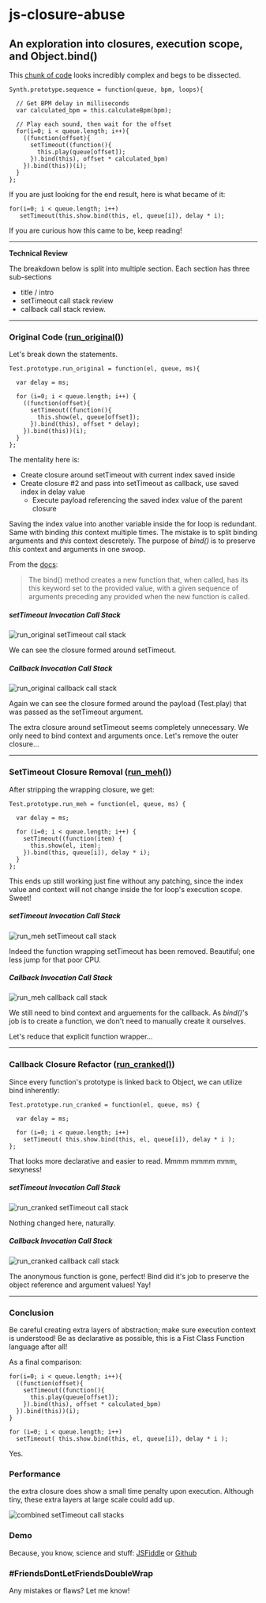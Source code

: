 # js-closure-abuse
## An exploration into closures, execution scope, and Object.bind()

This [chunk of code](https://github.com/garvank/synth-js) looks incredibly complex and begs to be dissected.

```
Synth.prototype.sequence = function(queue, bpm, loops){

  // Get BPM delay in milliseconds
  var calculated_bpm = this.calculateBpm(bpm);

  // Play each sound, then wait for the offset
  for(i=0; i < queue.length; i++){
    ((function(offset){
      setTimeout((function(){
        this.play(queue[offset]);
      }).bind(this), offset * calculated_bpm)
    }).bind(this))(i);
  }
};
```

If you are just looking for the end result, here is what became of it:

```
for(i=0; i < queue.length; i++)
   setTimeout(this.show.bind(this, el, queue[i]), delay * i);
```

If you are curious how this came to be, keep reading!

---

**Technical Review**

The breakdown below is split into multiple section. Each section has three sub-sections
- title / intro
- setTimeout call stack review
- callback call stack review.

---

### Original Code ([run_original()](js/main.js#L37-L48))

Let's break down the statements.

```
Test.prototype.run_original = function(el, queue, ms){

  var delay = ms;    

  for (i=0; i < queue.length; i++) {
    ((function(offset){
      setTimeout((function(){
        this.show(el, queue[offset]);
      }).bind(this), offset * delay);
    }).bind(this))(i);
  }
};
```

The mentality here is:
- Create closure around setTimeout with current index saved inside
- Create closure #2 and pass into setTimeout as callback, use saved index in delay value
  - Execute payload referencing the saved index value of the parent closure

Saving the index value into another variable inside the for loop is redundant. Same with binding *this* context multiple times. The mistake is to split binding arguments and *this* context descretely. The purpose of *bind()* is to preserve *this* context and arguments in one swoop.

From the [docs](https://developer.mozilla.org/en-US/docs/Web/JavaScript/Reference/Global_Objects/Function/bind):

> The bind() method creates a new function that, when called, has its this keyword set to the provided value, with a given sequence of arguments preceding any provided when the new function is called.

##### setTimeout Invocation Call Stack

![run_original setTimeout call stack](img/run_original_setTimeout.jpg)

We can see the closure formed around setTimeout.

##### Callback Invocation Call Stack

![run_original callback call stack](img/run_original_callback.jpg)

Again we can see the closure formed around the payload (Test.play) that was passed as the setTimeout argument.

The extra closure around setTimeout seems completely unnecessary. We only need to bind context and arguments once. Let's remove the outer closure...

---

### SetTimeout Closure Removal ([run_meh()](js/main.js#L52-L61))

After stripping the wrapping closure, we get:

```
Test.prototype.run_meh = function(el, queue, ms) {

  var delay = ms;

  for (i=0; i < queue.length; i++) {
    setTimeout((function(item) {
      this.show(el, item);
    }).bind(this, queue[i]), delay * i);
  }
};
```

This ends up still working just fine without any patching, since the index value and context will not change inside the for loop's execution scope. Sweet!

##### setTimeout Invocation Call Stack

![run_meh setTimeout call stack](img/run_meh_setTimeout.jpg)

Indeed the function wrapping setTimeout has been removed. Beautiful; one less jump for that poor CPU.

##### Callback Invocation Call Stack

![run_meh callback call stack](img/run_meh_callback.jpg)

We still need to bind context and arguements for the callback. As *bind()*'s job is to create a function, we don't need to manually create it ourselves.

Let's reduce that explicit function wrapper...

---

### Callback Closure Refactor ([run_cranked()](js/main.js#L65-L70))

Since every function's prototype is linked back to Object, we can utilize bind inherently:

```
Test.prototype.run_cranked = function(el, queue, ms) {

  var delay = ms;

  for (i=0; i < queue.length; i++)
    setTimeout( this.show.bind(this, el, queue[i]), delay * i );
};
```

That looks more declarative and easier to read. Mmmm mmmm mmm, sexyness! 

##### setTimeout Invocation Call Stack

![run_cranked setTimeout call stack](img/run_cranked_setTimeout.jpg)

Nothing changed here, naturally.

##### Callback Invocation Call Stack

![run_cranked callback call stack](img/run_cranked_callback.jpg)

The anonymous function is gone, perfect! Bind did it's job to preserve the object reference and argument values! Yay!

---

### Conclusion

Be careful creating extra layers of abstraction; make sure execution context is understood! Be as declarative as possible, this is a Fist Class Function language after all!

As a final comparison:

```
for(i=0; i < queue.length; i++){
  ((function(offset){
    setTimeout((function(){
      this.play(queue[offset]);
    }).bind(this), offset * calculated_bpm)
  }).bind(this))(i);
}
```
```
for (i=0; i < queue.length; i++)
  setTimeout( this.show.bind(this, el, queue[i]), delay * i );
```

Yes.

### Performance

the extra closure does show a small time penalty upon execution. Although tiny, these extra layers at large scale could add up.

![combined setTimeout call stacks](img/all_setTimeout.jpg)

### Demo

Because, you know, science and stuff: [JSFiddle](https://jsfiddle.net/ryunp/8nyq969t/) or [Github](http://ryunp.github.io/js-closure-abuse/)

### #FriendsDontLetFriendsDoubleWrap

Any mistakes or flaws? Let me know!